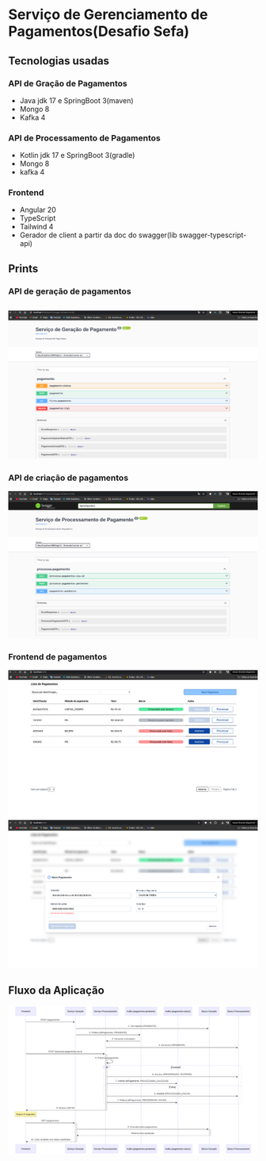 # Serviço de Gerenciamento de Pagamentos(Desafio Sefa)
## Tecnologias usadas
### API de Gração de Pagamentos
- Java jdk 17 e SpringBoot 3(maven)
- Mongo 8
- Kafka 4
### API de Processamento de Pagamentos
- Kotlin jdk 17 e SpringBoot 3(gradle)
- Mongo 8
- kafka 4
### Frontend
- Angular 20
- TypeScript
- Tailwind 4
- Gerador de client a partir da doc do swagger(lib swagger-typescript-api)
## Prints
### API de geração de pagamentos
![gera](./doc/imagens/api-gera-pagamentos.png)
---
### API de criação de pagamentos
![processa](./doc/imagens/api-processa-pagamentos.png)
### Frontend de pagamentos
![front-lista](./doc/imagens/tela-listagem.png)
![front-formulario](./doc/imagens/tela-formulario.png)
## Fluxo da Aplicação
![diagrama de fluxo](./doc/imagens/diagrama-fluxo.png)